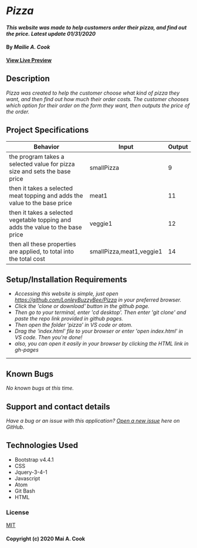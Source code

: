 # _Pizza_

#### _This website was made to help customers order their pizza, and find out the price. Latest update 01/31/2020_

#### By _**Mailie A. Cook**_


**[View Live Preview]({https://github.com/LonleyBuzzyBee/Pizza}/)**

## Description

_Pizza was created to help the customer choose what kind of pizza they want, and then find out how much their order costs. The customer chooses which option for their order on the form they want, then outputs the price of the order._

## Project Specifications

| Behavior | Input | Output |
|---|---|---|
|the program takes a selected value for pizza size and sets the base price| smallPizza | 9 |
| then it takes a selected meat topping and adds the value to the base price| meat1 | 11 |
| then it takes a selected vegetable topping and adds the value to the base price | veggie1 | 12 |
| then all these properties are applied, to total into the total cost | smallPizza,meat1,veggie1 | 14 |

## Setup/Installation Requirements

* _Accessing this website is simple, just open https://github.com/LonleyBuzzyBee/Pizza in your preferred browser._
* _Click the 'clone or download' button in the github page._
* _Then go to your terminal, enter 'cd desktop'. Then enter 'git clone' and paste the repo link provided in github pages._
* _Then open the folder 'pizza' in VS code or atom._
* _Drag the 'index.html' file to your browser or enter 'open index.html' in VS code. Then you're done!_
* _also, you can open it easily in your browser by clicking the HTML link in gh-pages_
---

## Known Bugs

_No known bugs at this time._

## Support and contact details

_Have a bug or an issue with this application? [Open a new issue](https://github.com/LonleyBuzzyBee/Pizza/issues{repo-name}/issues) here on GitHub._

## Technologies Used

* Bootstrap v4.4.1
* CSS
* Jquery-3-4-1
* Javascript
* Atom
* Git Bash
* HTML

### License

[MIT](https://choosealicense.com/licenses/mit/)
#### Copyright (c) 2020 Mai A. Cook
